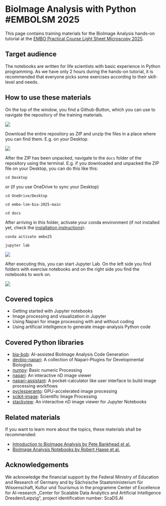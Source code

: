# BioImage Analysis with Python #EMBOLSM 2025

This page contains training materials for the BioImage Analysis hands-on tutorial at the [EMBO Practical Course Light Sheet Microscopy 2025](https://meetings.embo.org/event/25-lsm).

## Target audience

The notebooks are written for life scientists with basic experience in Python programming. As we have only 2 hours during the hands-on tutorial, it is recommended that everyone picks some exercises according to their skill-level and needs.

## How to use these materials

On the top of the window, you find a Github-Button, which you can use to navigate the repository of the training materials. 

![](00_setup/download1.png)

Download the entire repository as ZIP and unzip the files in a place where you can find them. E.g. on your Desktop.

![](00_setup/download2.png)

After the ZIP has been unpacked, navigate to the `docs` folder of the repository using the terminal. E.g. if you downloaded and unpacked the ZIP file on your Desktop, you can do this like this:

```
cd Desktop
```
or (if you use OneDrive to sync your Desktop)
```
cd OneDrive/Desktop
```

```
cd embo-lsm-bia-2025-main
```
```
cd docs
```
After arriving in this folder, activate your conda environment (if not installed yet, check the [installation instructions](00_setup/readme.md)):
```
conda activate embo25
```
```
jupyter lab
```

![](00_setup/terminal.png)

After executing this, you can start Jupyter Lab. On the left side you find folders with exercise notebooks and on the right side you find the notebooks to work on.

![](00_setup/jupyterlab.png)

## Covered topics

* Getting started with Jupyter notebooks
* Image processing and visualization in Jupyter
* Using Napari for image processing with and without coding
* Using artificial intelligence to generate image-analysis Python code

## Covered Python libraries

* [bia-bob](https://github.com/haesleinhuepf/bia-bob): AI-assisted BioImage Analysis Code Generation
* [devbio-napari](https://github.com/haesleinhuepf/devbio-napari): A collection of Napari-Plugins for Developmental Biologists
* [numpy](https://numpy.org/): Basic numeric Processing
* [napari](https://napari.org): An interactive nD image viewer
* [napari-assistant](https://github.com/haesleinhuepf/napari-assistant): A pocket-calculator like user interface to build image processing workflows
* [pyclesperanto](https://github.com/clesperanto/pyclesperanto): GPU-accelerated image processing
* [scikit-image](https://scikit-image.org/): Scientific Image Processing
* [stackview](https://github.com/haesleinhuepf/stackview): An interactive nD image viewer for Jupyter Notebooks

## Related materials

If you want to learn more about the topics, these materials shall be recommended:
* [Introduction to BioImage Analysis by Pete Bankhead et al.](https://bioimagebook.github.io/index.html)
* [BioImage Analysis Notebooks by Robert Haase et al.](https://haesleinhuepf.github.io/BioImageAnalysisNotebooks/intro.html)

## Acknowledgements 

We acknowledge the financial support by the Federal Ministry of Education and Research of Germany and by Sächsische Staatsministerium für Wissenschaft, Kultur und Tourismus in the programme Center of Excellence for AI-research „Center for Scalable Data Analytics and Artificial Intelligence Dresden/Leipzig“, project identification number: ScaDS.AI
